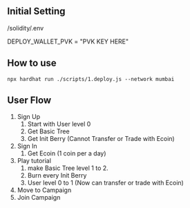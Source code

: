 ## Initial Setting

/solidity/.env

DEPLOY_WALLET_PVK = "PVK KEY HERE"

## How to use

```shell
npx hardhat run ./scripts/1.deploy.js --network mumbai
```

## User Flow

1. Sign Up
   1. Start with User level 0
   2. Get Basic Tree
   3. Get Init Berry (Cannot Transfer or Trade with Ecoin)
2. Sign In
   1. Get Ecoin (1 coin per a day)
3. Play tutorial
   1. make Basic Tree level 1 to 2.
   2. Burn every Init Berry
   3. User level 0 to 1 (Now can transfer or trade with Ecoin)
4. Move to Campaign
5. Join Campaign
